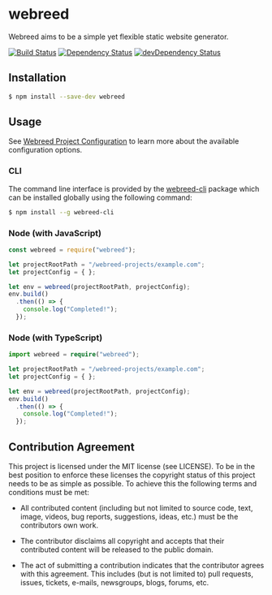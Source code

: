 # webreed

Webreed aims to be a simple yet flexible static website generator.

[![Build Status](https://travis-ci.org/webreed/webreed.svg?branch=master)](https://travis-ci.org/webreed/webreed)
[![Dependency Status](https://david-dm.org/webreed/webreed.svg)](https://david-dm.org/webreed/webreed)
[![devDependency Status](https://david-dm.org/webreed/webreed/dev-status.svg)](https://david-dm.org/webreed/webreed#info=devDependencies)


## Installation

```sh
$ npm install --save-dev webreed
```


## Usage

See [Webreed Project Configuration](./docs/webreed-project-config.md) to learn more about
the available configuration options.

### CLI

The command line interface is provided by the [webreed-cli](https://github.com/webreed/webreed-cli)
package which can be installed globally using the following command:

```sh
$ npm install --g webreed-cli
```

### Node (with JavaScript)

```javascript
const webreed = require("webreed");

let projectRootPath = "/webreed-projects/example.com";
let projectConfig = { };

let env = webreed(projectRootPath, projectConfig);
env.build()
  .then(() => {
    console.log("Completed!");
  }); 
```

### Node (with TypeScript)

```typescript
import webreed = require("webreed");

let projectRootPath = "/webreed-projects/example.com";
let projectConfig = { };

let env = webreed(projectRootPath, projectConfig);
env.build()
  .then(() => {
    console.log("Completed!");
  }); 
```


## Contribution Agreement

This project is licensed under the MIT license (see LICENSE). To be in the best
position to enforce these licenses the copyright status of this project needs to
be as simple as possible. To achieve this the following terms and conditions
must be met:

- All contributed content (including but not limited to source code, text,
  image, videos, bug reports, suggestions, ideas, etc.) must be the
  contributors own work.

- The contributor disclaims all copyright and accepts that their contributed
  content will be released to the public domain.

- The act of submitting a contribution indicates that the contributor agrees
  with this agreement. This includes (but is not limited to) pull requests, issues,
  tickets, e-mails, newsgroups, blogs, forums, etc.
